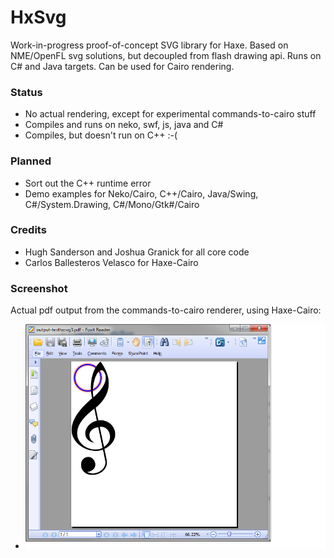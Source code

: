 # HxSvg
Work-in-progress proof-of-concept SVG library for Haxe. Based on NME/OpenFL svg solutions, but decoupled from flash drawing api. Runs on C# and Java targets. Can be used for Cairo rendering.


### Status
- No actual rendering, except for experimental commands-to-cairo stuff
- Compiles and runs on neko, swf, js, java and C#
- Compiles, but doesn't run on C++ :-(

### Planned
- Sort out the C++ runtime error
- Demo examples for Neko/Cairo, C++/Cairo, Java/Swing, C#/System.Drawing, C#/Mono/Gtk#/Cairo

### Credits
- Hugh Sanderson and Joshua Granick for all core code
- Carlos Ballesteros Velasco for Haxe-Cairo

### Screenshot
Actual pdf output from the commands-to-cairo renderer, using Haxe-Cairo:
- ![screen](/screen.png?raw=true "screen")


